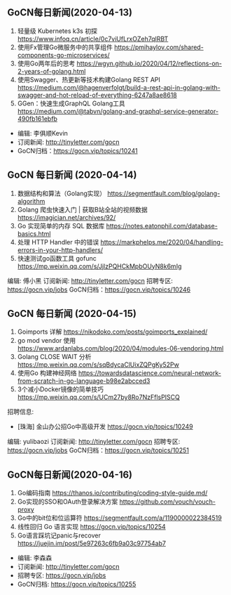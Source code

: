 ## GoCN每日新闻(2020-04-13)

1. 轻量级 Kubernetes k3s 初探 https://www.infoq.cn/article/0c7viUfLrxOZeh7qlRBT
2. 使用Fx管理Go微服务中的共享组件 https://pmihaylov.com/shared-components-go-microservices/
3. 使用Go两年后的思考 https://wgyn.github.io/2020/04/12/reflections-on-2-years-of-golang.html
4. 使用Swagger、热更新等技术构建Golang REST API https://medium.com/@hagenverfolgt/build-a-rest-api-in-golang-with-swagger-and-hot-reload-of-everything-6247a8ae8618
5. GGen：快速生成GraphQL Golang工具 https://medium.com/@tabvn/golang-and-graphql-service-generator-490fb161ebfb

* 编辑: 李俱顺Kevin
* 订阅新闻: http://tinyletter.com/gocn
* GoCN归档：https://gocn.vip/topics/10241

## GoCN 每日新闻 (2020-04-14)

1. 数据结构和算法（Golang实现） https://segmentfault.com/blog/golang-algorithm
2. Golang 爬虫快速入门 | 获取B站全站的视频数据 https://imagician.net/archives/92/
3. Go 实现简单的内存 SQL 数据库 https://notes.eatonphil.com/database-basics.html
4. 处理 HTTP Handler 中的错误 https://markphelps.me/2020/04/handling-errors-in-your-http-handlers/
5. 快速测试go函数工具 gofunc https://mp.weixin.qq.com/s/JjlzPQHCkMpbOUyN8k6mIg

编辑: 傅小黑
订阅新闻: http://tinyletter.com/gocn
招聘专区: https://gocn.vip/jobs
GoCN归档：https://gocn.vip/topics/10246

## GoCN 每日新闻 (2020-04-15)

1. Goimports 详解 https://nikodoko.com/posts/goimports_explained/
2. go mod vendor 使用 https://www.ardanlabs.com/blog/2020/04/modules-06-vendoring.html
3. Golang CLOSE WAIT 分析 https://mp.weixin.qq.com/s/sqBdycaClUixZQPgKy52Pw
4. 使用Go 构建神经网络 https://towardsdatascience.com/neural-network-from-scratch-in-go-language-b98e2abcced3
5. 3个减小Docker镜像的简单技巧 https://mp.weixin.qq.com/s/UCm27by8Ro7NzFflsPISCQ


招聘信息:
* [珠海] 金山办公招Go中高级开发 https://gocn.vip/topics/10249

编辑: yulibaozi
订阅新闻: http://tinyletter.com/gocn
招聘专区: https://gocn.vip/jobs
GoCN归档：https://gocn.vip/topics/10251


## GoCN每日新闻(2020-04-16)

1. Go编码指南 https://thanos.io/contributing/coding-style-guide.md/
2. Go实现的SSO和OAuth登录解决方案 https://github.com/vouch/vouch-proxy
3. Go中的bit位和位运算符 https://segmentfault.com/a/1190000022384519
4. 线性回归 Go 语言实现 https://gocn.vip/topics/10254
5. Go语言踩坑记panic与recover https://juejin.im/post/5e97263c6fb9a03c97754ab7

* 编辑: 李森森
* 订阅新闻: http://tinyletter.com/gocn
* 招聘专区: https://gocn.vip/jobs
* GoCN归档: https://gocn.vip/topics/10255
